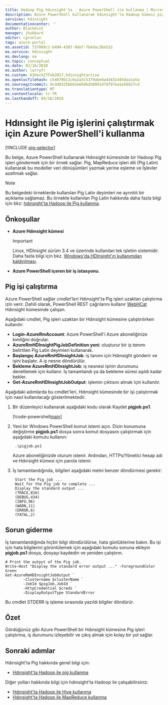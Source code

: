 ```yaml
---
title: Hadoop Pig hdınsight'ta - Azure PowerShell ile kullanma | Microsoft Docs
description: Azure PowerShell kullanarak hdınsight'ta Hadoop kümesi pig iş göndermek öğrenin.
services: hdinsight
documentationcenter: ''
author: Blackmist
manager: jhubbard
editor: cgronlun
tags: azure-portal
ms.assetid: 737089c1-b494-4387-9def-7b4dac3be532
ms.service: hdinsight
ms.devlang: na
ms.topic: conceptual
ms.date: 02/16/2018
ms.author: larryfr
ms.custom: H1Hack27Feb2017,hdinsightactive
ms.openlocfilehash: c54670b11c0a2a3c5379abe4a43431445daa1a5a
ms.sourcegitcommit: 9cdd83256b82e664bd36991d78f87ea1e56827cd
ms.translationtype: MT
ms.contentlocale: tr-TR
ms.lasthandoff: 04/16/2018
---
```

# <a name="use-azure-powershell-to-run-pig-jobs-with-hdinsight"></a>Hdınsight ile Pig işlerini çalıştırmak için Azure PowerShell'i kullanma

[!INCLUDE [pig-selector](../../../includes/hdinsight-selector-use-pig.md)]

Bu belge, Azure PowerShell kullanarak Hdınsight kümesinde bir Hadoop Pig işleri göndermek için bir örnek sağlar. Pig, MapReduce işleri dili (Pig Latin) kullanarak bu modeller veri dönüşümleri yazmak yerine eşleme ve İşlevler azaltmak sağlar.

> [!NOTE]
> Bu belgedeki örneklerde kullanılan Pig Latin deyimleri ne ayrıntılı bir açıklama sağlamaz. Bu örnekte kullanılan Pig Latin hakkında daha fazla bilgi için bkz: [hdınsight'ta Hadoop ile Pig kullanma](hdinsight-use-pig.md).

## <a id="prereq"></a>Önkoşullar

* **Azure Hdınsight kümesi**

  > [!IMPORTANT]
  > Linux, HDInsight sürüm 3.4 ve üzerinde kullanılan tek işletim sistemidir. Daha fazla bilgi için bkz. [Windows'da HDInsight'ın kullanımdan kaldırılması](../hdinsight-component-versioning.md#hdinsight-windows-retirement).

* **Azure PowerShell içeren bir iş istasyonu**.

## <a id="powershell"></a>Pig işi çalıştırma

Azure PowerShell sağlar *cmdlet'leri* Hdınsight'ta Pig işleri uzaktan çalıştırma izin verir. Dahili olarak, PowerShell REST çağrılarını kullanır [WebHCat](https://cwiki.apache.org/confluence/display/Hive/WebHCat) Hdınsight kümesinde çalışan.

Aşağıdaki cmdlet, Pig işleri uzaktan bir Hdınsight kümesine çalıştırılırken kullanılır:

* **Login-AzureRmAccount**: Azure PowerShell'i Azure aboneliğinize kimliğini doğrular.
* **AzureRmHDInsightPigJobDefinition yeni**: oluşturur bir *iş tanımı* belirtilen Pig Latin deyimleri kullanarak.
* **Başlangıç AzureRmHDInsightJob**: iş tanımı için Hdınsight gönderir ve işini başlatır. A *iş* nesne döndürülür.
* **Bekleme AzureRmHDInsightJob**: iş nesnesi işinin durumunu denetlemek için kullanır. İş tamamlandı ya da bekleme süresi aşıldı kadar bekler.
* **Get-AzureRmHDInsightJobOutput**: işlemin çıktısını almak için kullanılır.

Aşağıdaki adımlarda bu cmdlet'leri, Hdınsight kümesinde bir işi çalıştırmak için nasıl kullanılacağı gösterilmektedir.

1. Bir düzenleyici kullanarak aşağıdaki kodu olarak Kaydet **pigjob.ps1**.

    [!code-powershell[main](../../../powershell_scripts/hdinsight/use-pig/use-pig.ps1?range=5-51)]

1. Yeni bir Windows PowerShell komut istemi açın. Dizin konumuna değiştirme **pigjob.ps1** dosya sonra komut dosyasını çalıştırmak için aşağıdaki komutu kullanın:

        .\pigjob.ps1

    Azure aboneliğinizde oturum istenir. Ardından, HTTPs/Yönetici hesap adı ve Hdınsight kümesi için parola istenir.

2. İş tamamlandığında, bilgileri aşağıdaki metni benzer döndürmesi gerekir:

        Start the Pig job ...
        Wait for the Pig job to complete ...
        Display the standard output ...
        (TRACE,816)
        (DEBUG,434)
        (INFO,96)
        (WARN,11)
        (ERROR,6)
        (FATAL,2)

## <a id="troubleshooting"></a>Sorun giderme

İş tamamlandığında hiçbir bilgi döndürülürse, hata günlüklerine bakın. Bu işi için hata bilgilerini görüntülemek için aşağıdaki komutu sonuna ekleyin **pigjob.ps1** dosya, dosyayı kaydedin ve yeniden çalıştırın.

    # Print the output of the Pig job.
    Write-Host "Display the standard error output ..." -ForegroundColor Green
    Get-AzureRmHDInsightJobOutput `
            -Clustername $clusterName `
            -JobId $pigJob.JobId `
            -HttpCredential $creds `
            -DisplayOutputType StandardError

Bu cmdlet STDERR iş işleme sırasında yazıldı bilgiler döndürür.

## <a id="summary"></a>Özet
Gördüğünüz gibi Azure PowerShell bir Hdınsight kümesine Pig işleri çalıştırma, iş durumunu izleyebilir ve çıkış almak için kolay bir yol sağlar.

## <a id="nextsteps"></a>Sonraki adımlar
Hdınsight'ta Pig hakkında genel bilgi için:

* [Hdınsight'ta Hadoop ile pig kullanma](hdinsight-use-pig.md)

Diğer yolları hakkında bilgi için hdınsight'ta Hadoop ile çalışabilirsiniz:

* [Hdınsight'ta Hadoop ile Hive kullanma](hdinsight-use-hive.md)
* [Hdınsight'ta Hadoop ile MapReduce kullanma](hdinsight-use-mapreduce.md)
